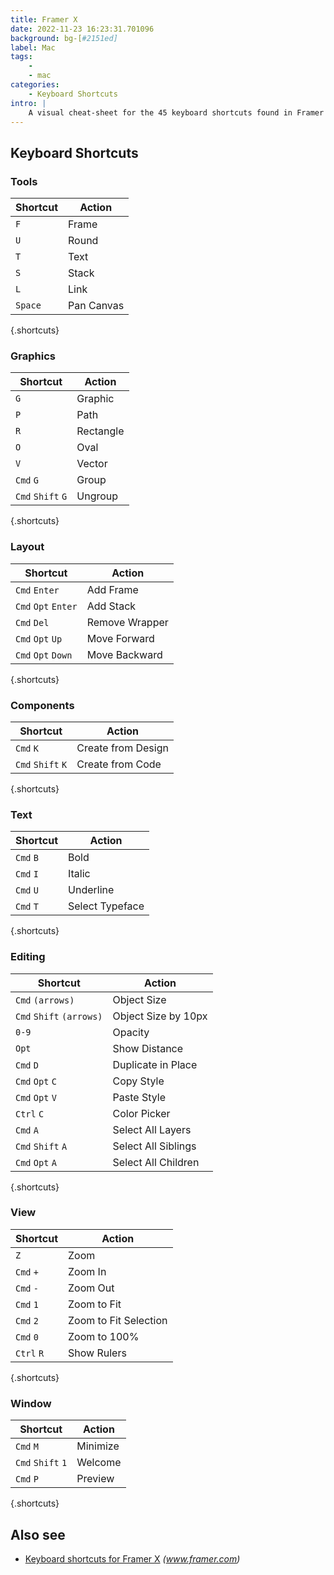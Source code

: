 ```yaml
---
title: Framer X
date: 2022-11-23 16:23:31.701096
background: bg-[#2151ed]
label: Mac
tags: 
    - 
    - mac
categories:
    - Keyboard Shortcuts
intro: |
    A visual cheat-sheet for the 45 keyboard shortcuts found in Framer X. This application is MacOS-only.
---
```




Keyboard Shortcuts
------------------



### Tools

Shortcut | Action
---|---
`F`  | Frame
`U`  | Round
`T`  | Text
`S`  | Stack
`L`  | Link
`Space`  | Pan Canvas
{.shortcuts}


### Graphics

Shortcut | Action
---|---
`G`  | Graphic
`P`  | Path
`R`  | Rectangle
`O`  | Oval
`V`  | Vector
`Cmd` `G`  | Group
`Cmd` `Shift` `G`  | Ungroup
{.shortcuts}


### Layout

Shortcut | Action
---|---
`Cmd` `Enter`  | Add Frame
`Cmd` `Opt` `Enter`  | Add Stack
`Cmd` `Del`  | Remove Wrapper
`Cmd` `Opt` `Up`  | Move Forward
`Cmd` `Opt` `Down`  | Move Backward
{.shortcuts}


### Components

Shortcut | Action
---|---
`Cmd` `K`  | Create from Design
`Cmd` `Shift` `K`  | Create from Code
{.shortcuts}


### Text

Shortcut | Action
---|---
`Cmd` `B`  | Bold
`Cmd` `I`  | Italic
`Cmd` `U`  | Underline
`Cmd` `T`  | Select Typeface
{.shortcuts}


### Editing

Shortcut | Action
---|---
`Cmd` `(arrows)`  | Object Size
`Cmd` `Shift` `(arrows)`  | Object Size by 10px
`0-9`  | Opacity
`Opt`  | Show Distance
`Cmd` `D`  | Duplicate in Place
`Cmd` `Opt` `C`  | Copy Style
`Cmd` `Opt` `V`  | Paste Style
`Ctrl` `C`  | Color Picker
`Cmd` `A`  | Select All Layers
`Cmd` `Shift` `A`  | Select All Siblings
`Cmd` `Opt` `A`  | Select All Children
{.shortcuts}


### View

Shortcut | Action
---|---
`Z`  | Zoom
`Cmd` `+`  | Zoom In
`Cmd` `-`  | Zoom Out
`Cmd` `1`  | Zoom to Fit
`Cmd` `2`  | Zoom to Fit Selection
`Cmd` `0`  | Zoom to 100%
`Ctrl` `R`  | Show Rulers
{.shortcuts}


### Window

Shortcut | Action
---|---
`Cmd` `M`  | Minimize
`Cmd` `Shift` `1`  | Welcome
`Cmd` `P`  | Preview
{.shortcuts}




Also see
--------
- [Keyboard shortcuts for Framer X](https://www.framer.com/support/using-framer-x/shortcuts/) _(www.framer.com)_
